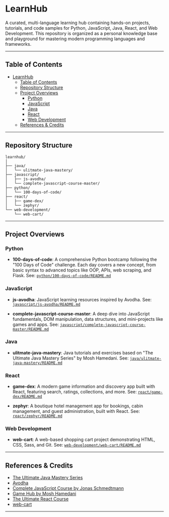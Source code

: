 # LearnHub

A curated, multi-language learning hub containing hands-on projects, tutorials, and code samples for Python, JavaScript, Java, React, and Web Development. This repository is organized as a personal knowledge base and playground for mastering modern programming languages and frameworks.

---

## Table of Contents


- [LearnHub](#learnhub)
  - [Table of Contents](#table-of-contents)
  - [Repository Structure](#repository-structure)
  - [Project Overviews](#project-overviews)
    - [Python](#python)
    - [JavaScript](#javascript)
    - [Java](#java)
    - [React](#react)
    - [Web Development](#web-development)
  - [References \& Credits](#references--credits)

---

## Repository Structure

```
learnhub/
│
├── java/
│   └── ulitmate-java-mastery/
├── javascript/
│   ├── js-avodha/
│   └── complete-javascript-course-master/
├── python/
│   └── 100-days-of-code/
├── react/
│   ├── game-dex/
│   └── zephyr/
└── web-development/
    └── web-cart/
```

---

## Project Overviews

### Python

- **100-days-of-code**:
  A comprehensive Python bootcamp following the "100 Days of Code" challenge. Each day covers a new concept, from basic syntax to advanced topics like OOP, APIs, web scraping, and Flask.
  See: [`python/100-days-of-code/README.md`](python/100-days-of-code/README.md)

### JavaScript

- **js-avodha**:
  JavaScript learning resources inspired by Avodha.
  See: [`javascript/js-avodha/README.md`](javascript/js-avodha/README.md)

- **complete-javascript-course-master**:
  A deep dive into JavaScript fundamentals, DOM manipulation, data structures, and mini-projects like games and apps.
  See: [`javascript/complete-javascript-course-master/README.md`](javascript/complete-javascript-course-master/README.md)

### Java

- **ulitmate-java-mastery**:
  Java tutorials and exercises based on "The Ultimate Java Mastery Series" by Mosh Hamedani.
  See: [`java/ulitmate-java-mastery/README.md`](java/ulitmate-java-mastery/README.md)

### React

- **game-dex**:
  A modern game information and discovery app built with React, featuring search, ratings, collections, and more.
  See: [`react/game-dex/README.md`](react/game-dex/README.md)

- **zephyr**:
  A boutique hotel management app for bookings, cabin management, and guest administration, built with React.
  See: [`react/zephyr/README.md`](react/zephyr/README.md)

### Web Development

- **web-cart**:
  A web-based shopping cart project demonstrating HTML, CSS, Sass, and Git.
  See: [`web-development/web-cart/README.md`](web-development/web-cart/README.md)

---

## References & Credits

- [The Ultimate Java Mastery Series](https://codewithmosh.com/p/the-ultimate-java-mastery-series)
- [Avodha](https://www.avodha.com/)
- [Complete JavaScript Course by Jonas Schmedtmann](https://github.com/jonasschmedtmann/complete-javascript-course)
- [Game Hub by Mosh Hamedani](https://github.com/mosh-hamedani/game-hub)
- [The Ultimate React Course](https://www.udemy.com/course/the-ultimate-react-course/)
- [web-cart](https://vniba.github.io/web-cart/)

---
